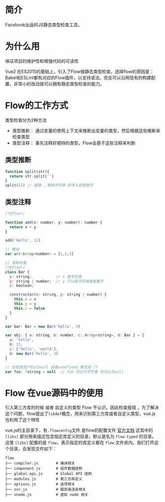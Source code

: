 # 简介

Facebook出品的JS静态类型检查工具。

# 为什么用

保证项目的维护性和增强代码的可读性

Vue2 在ES2015的基础上，引入了Flow做静态类型检查。选择flow的原因是：Babel和ESLint都有对应的Flow插件，以支持语法。完全可以沿用现有的构建配置，非常小的改动就可以拥有静态类型检查的能力。



# Flow的工作方式

类型检查分为2种方法

+ 类型推断： 通过变量的使用上下文来推断出变量的类型，然后根据这些推断来检查类型
+ 类型注释： 事先注释好期待的类型，Flow会基于这些注释来判断

## 类型推断

```js
function split(str){
  return str.split('')
}
split(11) // 报错 ，期待字符串 却传入的是数字
```

## 类型注释

```js
/*@flow*/

function add(x: number, y: number): number {
  return x + y
}

add('Hello', 11)

```
```js
// 数组
var arr:Array<number> = [1,2,3]
```

```js
// 类和对象
/*@flow*/
class Bar {
  x: string;           // x 是字符串
  y: string | number;  // y 可以是字符串或者数字
  z: boolean;

  constructor(x: string, y: string | number) {
    this.x = x
    this.y = y
    this.z = false
  }
}

var bar: Bar = new Bar('hello', 4)

var obj: { a: string, b: number, c: Array<string>, d: Bar } = {
  a: 'hello',
  b: 11,
  c: ['hello', 'world'],
  d: new Bar('hello', 3)
}
```



```js
// 任意类型T可以为null 或者undefined 需写成	?T
var foo: ?string = null  // foo 可以为字符串 也可以为null
```

# Flow 在vue源码中的使用

引入第三方库的时候 或者 自定义的类型 Flow 不认识，因此检查报错 ，为了解决这个问题，flow提出了`libdef`概念，用来识别第三方库或者自定义类型，vue.js 也利用了这个特性 



vue.js的主目录下，有`.flowconfig`文件 是flow的配置文件 [官方文档](https://flow.org/en/docs/config/) 这其中的 `[libs]` 部分用来描述包含指定库定义的目录，默认是名为 `flow-typed` 的目录。这里 `[libs]` 配置的是 `flow`，表示指定的库定义都在 `flow` 文件夹内。我们打开这个目录，会发现文件如下：

```shell
flow
├── compiler.js        # 编译相关
├── component.js       # 组件数据结构
├── global-api.js      # Global API 结构
├── modules.js         # 第三方库定义
├── options.js         # 选项相关
├── ssr.js             # 服务端渲染相关
├── vnode.js           # 虚拟 node 相关
```



